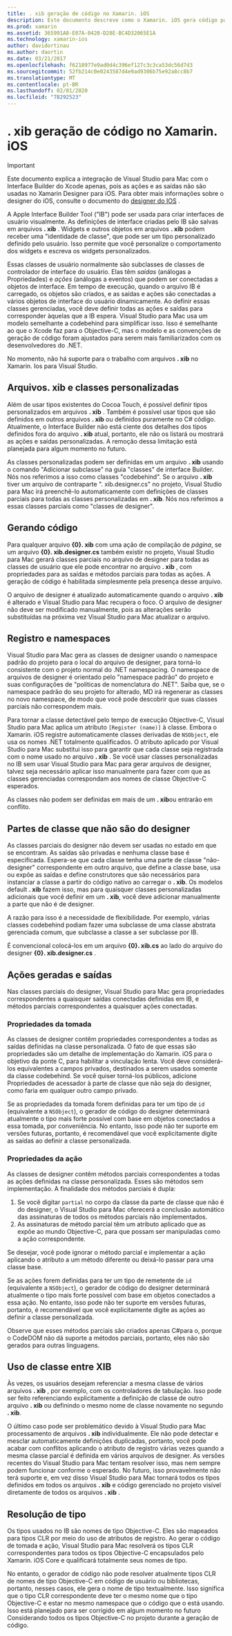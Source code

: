 ```yaml
---
title: . xib geração de código no Xamarin. iOS
description: Este documento descreve como o Xamarin. iOS gera código para mapear arquivos. C#XIB para, tornando os controles visuais acessíveis programaticamente.
ms.prod: xamarin
ms.assetid: 365991A8-E07A-0420-D28E-BC4D32065E1A
ms.technology: xamarin-ios
author: davidortinau
ms.author: daortin
ms.date: 03/21/2017
ms.openlocfilehash: f6218977e9ad0d4c396ef127c3c3ca53dc56d7d3
ms.sourcegitcommit: 52fb214c0e0243587d4e9ad9306b75e92a8cc8b7
ms.translationtype: MT
ms.contentlocale: pt-BR
ms.lasthandoff: 02/01/2020
ms.locfileid: "78292523"
---
```

# <a name="xib-code-generation-in-xamarinios"></a>. xib geração de código no Xamarin. iOS

> [!IMPORTANT]
> Este documento explica a integração de Visual Studio para Mac com o Interface Builder do Xcode apenas, pois as ações e as saídas não são usadas no Xamarin Designer para iOS. Para obter mais informações sobre o designer do iOS, consulte o documento do [designer do IOS](~/ios/user-interface/designer/index.md) .

A Apple Interface Builder Tool ("IB") pode ser usada para criar interfaces de usuário visualmente. As definições de interface criadas pelo IB são salvas em arquivos **. xib** . Widgets e outros objetos em arquivos **. xib** podem receber uma "identidade de classe", que pode ser um tipo personalizado definido pelo usuário. Isso permite que você personalize o comportamento dos widgets e escreva os widgets personalizados.

Essas classes de usuário normalmente são subclasses de classes de controlador de interface do usuário. Elas têm *saídas* (análogas a Propriedades) e *ações* (análogas a eventos) que podem ser conectadas a objetos de interface. Em tempo de execução, quando o arquivo IB é carregado, os objetos são criados, e as saídas e ações são conectadas a vários objetos de interface do usuário dinamicamente. Ao definir essas classes gerenciadas, você deve definir todas as ações e saídas para corresponder àquelas que a IB espera. Visual Studio para Mac usa um modelo semelhante a codebehind para simplificar isso. Isso é semelhante ao que o Xcode faz para o Objective-C, mas o modelo e as convenções de geração de código foram ajustados para serem mais familiarizados com os desenvolvedores do .NET.

No momento, não há suporte para o trabalho com arquivos **. xib** no Xamarin. Ios para Visual Studio.

## <a name="xib-files-and-custom-classes"></a>Arquivos. xib e classes personalizadas

Além de usar tipos existentes do Cocoa Touch, é possível definir tipos personalizados em arquivos **. xib** . Também é possível usar tipos que são definidos em outros arquivos **. xib** ou definidos puramente no C# código. Atualmente, o Interface Builder não está ciente dos detalhes dos tipos definidos fora do arquivo **. xib** atual, portanto, ele não os listará ou mostrará as ações e saídas personalizadas. A remoção dessa limitação está planejada para algum momento no futuro.

As classes personalizadas podem ser definidas em um arquivo **. xib** usando o comando "Adicionar subclasse" na guia "classes" de interface Builder. Nós nos referimos a isso como classes "codebehind". Se o arquivo **. xib** tiver um arquivo de contraparte ". xib.designer.cs" no projeto, Visual Studio para Mac irá preenchê-lo automaticamente com definições de classes parciais para todas as classes personalizadas em **. xib**. Nós nos referimos a essas classes parciais como "classes de designer".

## <a name="generating-code"></a>Gerando código

Para qualquer arquivo **{0}. xib** com uma ação de compilação de *página*, se um arquivo **{0}. xib.designer.cs** também existir no projeto, Visual Studio para Mac gerará classes parciais no arquivo de designer para todas as classes de usuário que ele pode encontrar no arquivo **. xib** , com propriedades para as saídas e métodos parciais para todas as ações. A geração de código é habilitada simplesmente pela presença desse arquivo.

O arquivo de designer é atualizado automaticamente quando o arquivo **. xib** é alterado e Visual Studio para Mac recupera o foco. O arquivo de designer não deve ser modificado manualmente, pois as alterações serão substituídas na próxima vez Visual Studio para Mac atualizar o arquivo.

## <a name="registration-and-namespaces"></a>Registro e namespaces

Visual Studio para Mac gera as classes de designer usando o namespace padrão do projeto para o local do arquivo de designer, para torná-lo consistente com o projeto normal do .NET namespacing. O namespace de arquivos de designer é orientado pelo "namespace padrão" do projeto e suas configurações de "políticas de nomenclatura do .NET". Saiba que, se o namespace padrão do seu projeto for alterado, MD irá regenerar as classes no novo namespace, de modo que você pode descobrir que suas classes parciais não correspondem mais.

Para tornar a classe detectável pelo tempo de execução Objective-C, Visual Studio para Mac aplica um atributo `[Register (name)]` à classe. Embora o Xamarin. iOS registre automaticamente classes derivadas de `NSObject`, ele usa os nomes .NET totalmente qualificados. O atributo aplicado por Visual Studio para Mac substitui isso para garantir que cada classe seja registrada com o nome usado no arquivo **. xib** . Se você usar classes personalizadas no IB sem usar Visual Studio para Mac para gerar arquivos de designer, talvez seja necessário aplicar isso manualmente para fazer com que as classes gerenciadas correspondam aos nomes de classe Objective-C esperados.

As classes não podem ser definidas em mais de um **. xib**ou entrarão em conflito.

## <a name="non-designer-class-parts"></a>Partes de classe que não são do designer

As classes parciais do designer não devem ser usadas no estado em que se encontram. As saídas são privadas e nenhuma classe base é especificada. Espera-se que cada classe tenha uma parte de classe "não-designer" correspondente em outro arquivo, que define a classe base, usa ou expõe as saídas e define construtores que são necessários para instanciar a classe a partir do código nativo ao carregar o **. xib**. Os modelos default **. xib** fazem isso, mas para quaisquer classes personalizadas adicionais que você definir em um **. xib**, você deve adicionar manualmente a parte que não é de designer.

A razão para isso é a necessidade de flexibilidade. Por exemplo, várias classes codebehind podiam fazer uma subclasse de uma classe abstrata gerenciada comum, que subclasse a classe a ser subclasse por IB.

É convencional colocá-los em um arquivo **{0}. xib.cs** ao lado do arquivo do designer **{0}. xib.designer.cs** .

<a name="generated" />

## <a name="generated-actions-and-outlets"></a>Ações geradas e saídas

Nas classes parciais do designer, Visual Studio para Mac gera propriedades correspondentes a quaisquer saídas conectadas definidas em IB, e métodos parciais correspondentes a quaisquer ações conectadas.

### <a name="outlet-properties"></a>Propriedades da tomada

As classes de designer contêm propriedades correspondentes a todas as saídas definidas na classe personalizada. O fato de que essas são propriedades são um detalhe de implementação do Xamarin. iOS para o objetivo da ponte C, para habilitar a vinculação lenta. Você deve considerá-los equivalentes a campos privados, destinados a serem usados somente da classe codebehind. Se você quiser torná-los públicos, adicione Propriedades de acessador à parte de classe que não seja do designer, como faria em qualquer outro campo privado.

Se as propriedades da tomada forem definidas para ter um tipo de `id` (equivalente a `NSObject`), o gerador de código do designer determinará atualmente o tipo mais forte possível com base em objetos conectados a essa tomada, por conveniência.
No entanto, isso pode não ter suporte em versões futuras, portanto, é recomendável que você explicitamente digite as saídas ao definir a classe personalizada.

### <a name="action-properties"></a>Propriedades da ação

As classes de designer contêm métodos parciais correspondentes a todas as ações definidas na classe personalizada. Esses são métodos sem implementação. A finalidade dos métodos parciais é dupla:

1. Se você digitar `partial` no corpo da classe da parte de classe que não é do designer, o Visual Studio para Mac oferecerá a conclusão automático das assinaturas de todos os métodos parciais não implementados.
2. As assinaturas de método parcial têm um atributo aplicado que as expõe ao mundo Objective-C, para que possam ser manipuladas como a ação correspondente.

Se desejar, você pode ignorar o método parcial e implementar a ação aplicando o atributo a um método diferente ou deixá-lo passar para uma classe base.

Se as ações forem definidas para ter um tipo de remetente de `id` (equivalente a `NSObject`), o gerador de código do designer determinará atualmente o tipo mais forte possível com base em objetos conectados a essa ação. No entanto, isso pode não ter suporte em versões futuras, portanto, é recomendável que você explicitamente digite as ações ao definir a classe personalizada.

Observe que esses métodos parciais são criados apenas C#para o, porque o CodeDOM não dá suporte a métodos parciais, portanto, eles não são gerados para outras linguagens.

## <a name="cross-xib-class-usage"></a>Uso de classe entre XIB

Às vezes, os usuários desejam referenciar a mesma classe de vários arquivos **. xib** , por exemplo, com os controladores de tabulação. Isso pode ser feito referenciando explicitamente a definição de classe de outro arquivo **. xib** ou definindo o mesmo nome de classe novamente no segundo **. xib**.

O último caso pode ser problemático devido à Visual Studio para Mac processamento de arquivos **. xib** individualmente. Ele não pode detectar e mesclar automaticamente definições duplicadas, portanto, você pode acabar com conflitos aplicando o atributo de registro várias vezes quando a mesma classe parcial é definida em vários arquivos de designer. As versões recentes do Visual Studio para Mac tentam resolver isso, mas nem sempre podem funcionar conforme o esperado. No futuro, isso provavelmente não terá suporte e, em vez disso Visual Studio para Mac tornará todos os tipos definidos em todos os arquivos **. xib** e código gerenciado no projeto visível diretamente de todos os arquivos **. xib** .

## <a name="type-resolution"></a>Resolução de tipo

Os tipos usados no IB são nomes de tipo Objective-C. Eles são mapeados para tipos CLR por meio do uso de atributos de registro. Ao gerar o código de tomada e ação, Visual Studio para Mac resolverá os tipos CLR correspondentes para todos os tipos Objective-C encapsulados pelo Xamarin. iOS Core e qualificará totalmente seus nomes de tipo.

No entanto, o gerador de código não pode resolver atualmente tipos CLR de nomes de tipo Objective-C em código de usuário ou bibliotecas, portanto, nesses casos, ele gera o nome de tipo textualmente. Isso significa que o tipo CLR correspondente deve ter o mesmo nome que o tipo Objective-C e estar no mesmo namespace que o código que o está usando. Isso está planejado para ser corrigido em algum momento no futuro Considerando todos os tipos Objective-C no projeto durante a geração de código.
